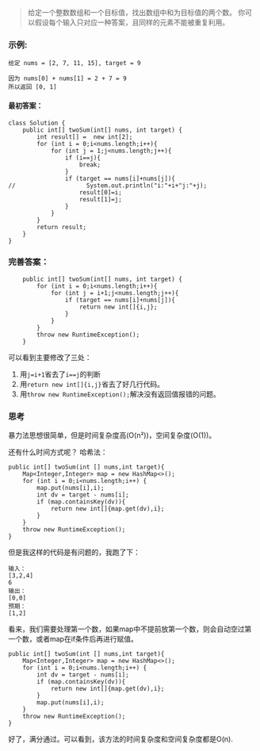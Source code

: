 >给定一个整数数组和一个目标值，找出数组中和为目标值的两个数。
你可以假设每个输入只对应一种答案，且同样的元素不能被重复利用。

### 示例:
```
给定 nums = [2, 7, 11, 15], target = 9

因为 nums[0] + nums[1] = 2 + 7 = 9
所以返回 [0, 1]
```
#### 最初答案：
```
class Solution {
    public int[] twoSum(int[] nums, int target) {
        int result[] =  new int[2];
        for (int i = 0;i<nums.length;i++){
            for (int j = 1;j<nums.length;j++){
                if (i==j){
                    break;
                }
                if (target == nums[i]+nums[j]){
//                    System.out.println("i:"+i+"j:"+j);
                    result[0]=i;
                    result[1]=j;
                }
            }
        }
        return result;
    }
}
```
### 完善答案：
```
    public int[] twoSum(int[] nums, int target) {
        for (int i = 0;i<nums.length;i++){
            for (int j = i+1;j<nums.length;j++){
                if (target == nums[i]+nums[j]){
                    return new int[]{i,j};
                }
            }
        }
        throw new RuntimeException();
    }
```
可以看到主要修改了三处：
1. 用`j=i+1`省去了`i==j`的判断
2. 用`return new int[]{i,j}`省去了好几行代码。
3. 用`throw new RuntimeException();`解决没有返回值报错的问题。


### 思考
暴力法思想很简单，但是时间复杂度高(O(n²))，空间复杂度(O(1))。

还有什么时间方式呢？
哈希法：
```
public int[] twoSum(int [] nums,int target){
    Map<Integer,Integer> map = new HashMap<>();
    for (int i = 0;i<nums.length;i++) {
        map.put(nums[i],i);
        int dv = target - nums[i];
        if (map.containsKey(dv)){
            return new int[]{map.get(dv),i};
        }
    }
    throw new RuntimeException();
}
```
但是我这样的代码是有问题的，我跑了下：
```
输入：
[3,2,4]
6
输出：
[0,0]
预期：
[1,2]
```
看来，我们需要处理第一个数，如果map中不提前放第一个数，则会自动空过第一个数，或者map在if条件后再进行赋值。
```
public int[] twoSum(int [] nums,int target){
    Map<Integer,Integer> map = new HashMap<>();
    for (int i = 0;i<nums.length;i++) {
        int dv = target - nums[i];
        if (map.containsKey(dv)){
            return new int[]{map.get(dv),i};
        }
        map.put(nums[i],i);
    }
    throw new RuntimeException();
}
```
好了，满分通过。可以看到，该方法的时间复杂度和空间复杂度都是O(n).